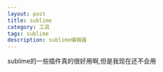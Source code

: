 ```yaml
---
layout: post
title: sublime
category: 工具
tags: sublime
description: sublime编辑器
---
```


 sublime的一些插件真的很好用啊,但是我现在还不会用